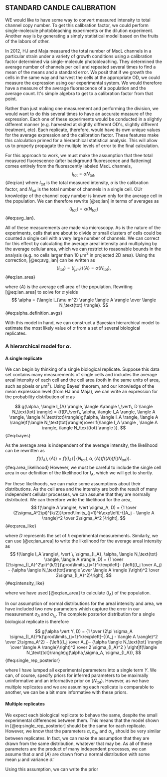 #

## STANDARD CANDLE CALIBRATION ##


WE would like to have some way to convert measured intensity to total channel copy number. To get this calibration factor, we could perform single-molecule photobleaching experiments or the dilution experiment. Another way is by generating a simply statistical model based on the fruits of the labors of other.

In 2012, HJ and Maja measured the total number of MscL channels in a particular strain under a variety of growth conditions using a calibration factor determined via single-molecule photobleaching. They determined the average number of channels per cell and repeated several times to find a mean of the means and a standard error. We posit that if we growth the cells in the same way and harvest the cells at the appropriate OD, we could measure the expression using our experimental system. We would therefore have a measure of the average fluorescence of a population and the average count. It's simple algebra to get to a calibration factor from that point.

Rather than just making one measurement and performing the division, we would want to do this several times to have an accurate measure of the expression. Each one of these experiments would be conducted in a slightly different manner (e.g. harvested at slightly different OD's, slightly different treatment, etc). Each replicate, therefore, would have its own unique values for the average expression and the calibration factor. These features make this calculation primed for a hierarchical statistical analysis. This will allow us to properly propagate the multiple levels of error to the final calculation.

For this approach to work, we must make the assumption that thee total measured fluorescence (after background fluorescence and flattening) comes entirely from the fluorescently labeled MscL channels,
$$
I_\text{tot} = \alpha N_\text{tot},
$${#eq:ian}
where $I_\text{tot}$ is the total measured intensity, $\alpha$ is the calibration factor, and $N_\text{tot}$ is the total number of channels in a single cell.  OUr knowledge of the channel copy number is known only for the average cell in the population. We can therefore rewrite [@eq:ian] in terms of averages as 
$$
\langle I_\text{tot} \rangle = \alpha \langle N_\text{tot}\rangle
$${#eq:avg_ian}.

All of these measurements are made via microscopy. As is the nature of the experiments, cells that are about to divide or small clusters of cells could be counted a single cell with a very large number of channels. We can correct for this effect by calculating the average areal intensity and multiplying by the average cellular area, which we can restrict to reasonable bounds in the analysis (e.g. no cells larger than 10 $\mu$m$^2$ in projected 2D area). Using ths correction, [@eq:avg_ian] can be written  as
$$
\langle I_\text{tot} \rangle = \langle I_{\mu m^2} \rangle \langle A \rangle = \alpha \langle N_\text{tot} \rangle,
$${#eq:ian_area}

where $\langle A \rangle$ is the average cell area of the population. Rewriting [@eq:ian_area]  to solve for $\alpha$ yields
$$
\alpha = {\langle I_{\mu m^2} \rangle \langle A \rangle \over \langle N_\text{tot} \rangle}.
$${#eq:alpha_definition_avgs}

With this model in hand, we can construct a Bayesian hierarchical model to estimate the most likely value of $\alpha$ from a set of several biological replicates. 

### A hierarchical model for $\alpha$. ###

#### A single replicate
We can begin by thinking of a single biological replicate. Suppose this data set contains many measurements of single cells and includes the average areal intensity of each cell and the cell area (both in the same units of area, such as pixels or $\mu$m$^2$). Using Bayes' theorem, and our knowledge of the mean expression level (from HJ and Maja), we can write an expression for the probability distribution of $\alpha$  as

$$
g(\alpha, \langle I_{A} \rangle, \langle A\rangle \,\vert\, D \langle N_\text{tot} \rangle) = {f(D\,\vert\, \alpha, \langle I_A \rangle, \langle A \rangle, \langle N_\text{tot}\rangle)g(\alpha, \langle I_A \rangle, \langle A \rangle)f(\langle N_\text{tot}\rangle)\over f(\langle I_A \rangle , \langle A \rangle, \langle N_\text{tot} \rangle )}.
$$ {#eq:bayes}

As the average area is independent of the average intensity, the likelihood can be rewritten as
$$
f(\langle I_A \rangle, \langle A \rangle) = f(\langle I_A \rangle\, \vert \, \langle N_\text{tot} \rangle, \alpha, \langle A \rangle) f(\langle A \rangle)f(\langle N_\text{tot} \rangle).
$${#eq:area_likelihood}
However, we must be careful to include the single cell area in our definition of the likelihood for $I_A$, which we will get to shortly.

For these likelihoods, we can make some assumptions about their distributions. As the cell area and the intensity are both the result of many independent cellular processes, we can assume that they are normally distributed. We can therefore write the likelihood for the area,
$$
f(\langle A \rangle\, \vert \sigma_A, D) = {1 \over (2\sigma_A^2\pi)^{k/2}}\prod\limits_{j=1}^k\exp\left[-{(A_j - \langle A \rangle)^2 \over 2\sigma_A^2 }\right],
$${#eq:area_like}

where $D$ represents the set of $k$ experimental measurements. Similarly, we can use [@eq:ian_area] to write the likelihood for the average areal intensity as
$$
f(\langle I_A \rangle\, \vert \, \sigma_{I_A}, \alpha, \langle N_\text{tot} \rangle, \langle A \rangle ,D) = {1 \over (2\sigma_{I_A}^2\pi)^{k/2}}\prod\limits_{j=1}^k\exp\left[- {\left({I_j \over A_j} - {\alpha \langle N_\text{tot}\rangle \over \langle A \rangle }\right)^2  \over 2\sigma_{I_A}^2}\right],
$${#eq:intensity_like}

where we have used [@eq:ian_area] to calculate $\langle I_A \rangle$ of the population.

In our assumption of normal distributions for the areal intensity and area, we have included two new parameters which capture the error in our measurement $\sigma_A$ and $\sigma_{I_A}$. The complete posterior distribution for  a single biological replicate is therefore

$$
g(\alpha \vert Y, D) = {1 \over (2\pi \sigma_A \sigma_{I_A})^k}\prod\limits_{j=1}^k\exp\left[-{(A_j - \langle A \rangle)^2 \over 2\sigma_A^2} - {\left({I_j \over A_j}- {\alpha \langle N_\text{tot} \rangle \over \langle A \rangle}\right)^2 \over 2 \sigma_{I_A}^2 } \right]f(\langle N_\text{tot}\rangle)g(\alpha,\sigma_A, \sigma_{I_A}),
$${#eq:single_rep_posterior}

where I have lumped all experimental parameters into a single term $Y$. We can, of course, specify priors for inferred parameters to be maximally uninformative and an informative prior on $\langle N_\text{tot} \rangle$. However, as we have multiple replicates and we are assuming each replicate is comparable to another, we can be a bit more informative with these priors.

#### Multiple replicates

We expect each biological replicate to behave the same, despite the small experimental differences between them. This means that the model shown in [@eq:single_rep_posterior] should be the same for each replicate. However, we know that the parameters $\alpha, \sigma_A,$ and $\sigma_{I_A}$ should be very similar between replicates. In fact, we can make the assumption that they are drawn from the same distribution, whatever that may be. As all of these parameters are the product of many independent processes, we can assume that $\alpha$ and  $\langle A \rangle$ are drawn from a normal distribution with some mean $\mu$ and variance $\tilde{\sigma}$.


Using this assumption, we can write the prior
